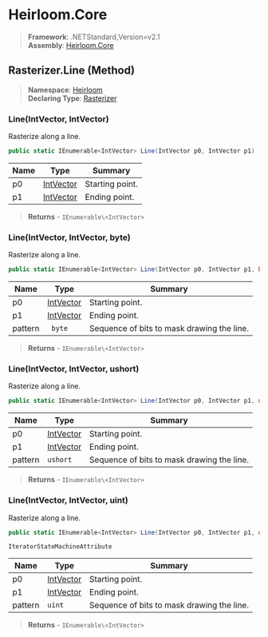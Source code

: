 # Heirloom.Core

> **Framework**: .NETStandard,Version=v2.1  
> **Assembly**: [Heirloom.Core][0]

## Rasterizer.Line (Method)

> **Namespace**: [Heirloom][0]  
> **Declaring Type**: [Rasterizer][1]

### Line(IntVector, IntVector)

Rasterize along a line.

```cs
public static IEnumerable<IntVector> Line(IntVector p0, IntVector p1)
```

| Name | Type           | Summary         |
|------|----------------|-----------------|
| p0   | [IntVector][2] | Starting point. |
| p1   | [IntVector][2] | Ending point.   |

> **Returns** - `IEnumerable\<IntVector>`

### Line(IntVector, IntVector, byte)

Rasterize along a line.

```cs
public static IEnumerable<IntVector> Line(IntVector p0, IntVector p1, byte pattern)
```

| Name    | Type           | Summary                                    |
|---------|----------------|--------------------------------------------|
| p0      | [IntVector][2] | Starting point.                            |
| p1      | [IntVector][2] | Ending point.                              |
| pattern | ` byte`        | Sequence of bits to mask drawing the line. |

> **Returns** - `IEnumerable\<IntVector>`

### Line(IntVector, IntVector, ushort)

Rasterize along a line.

```cs
public static IEnumerable<IntVector> Line(IntVector p0, IntVector p1, ushort pattern)
```

| Name    | Type           | Summary                                    |
|---------|----------------|--------------------------------------------|
| p0      | [IntVector][2] | Starting point.                            |
| p1      | [IntVector][2] | Ending point.                              |
| pattern | `ushort`       | Sequence of bits to mask drawing the line. |

> **Returns** - `IEnumerable\<IntVector>`

### Line(IntVector, IntVector, uint)

Rasterize along a line.

```cs
public static IEnumerable<IntVector> Line(IntVector p0, IntVector p1, uint pattern)
```

`IteratorStateMachineAttribute`

| Name    | Type           | Summary                                    |
|---------|----------------|--------------------------------------------|
| p0      | [IntVector][2] | Starting point.                            |
| p1      | [IntVector][2] | Ending point.                              |
| pattern | `uint`         | Sequence of bits to mask drawing the line. |

> **Returns** - `IEnumerable\<IntVector>`

[0]: ../../../Heirloom.Core.md
[1]: ../Rasterizer.md
[2]: ../IntVector.md
